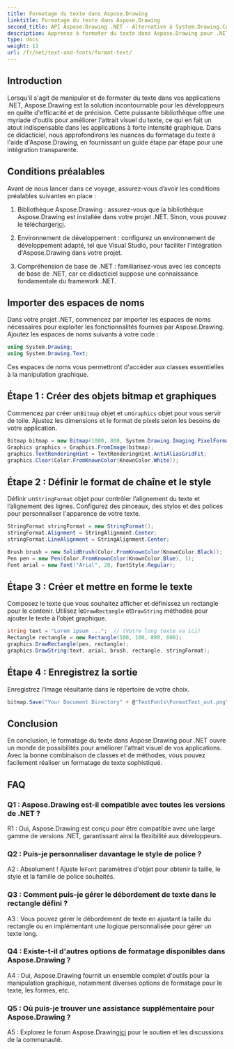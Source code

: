 ```yaml
---
title: Formatage du texte dans Aspose.Drawing
linktitle: Formatage du texte dans Aspose.Drawing
second_title: API Aspose.Drawing .NET - Alternative à System.Drawing.Common
description: Apprenez à formater du texte dans Aspose.Drawing pour .NET sans effort. Guide étape par étape avec des exemples.
type: docs
weight: 11
url: /fr/net/text-and-fonts/format-text/
---
```

## Introduction

Lorsqu'il s'agit de manipuler et de formater du texte dans vos applications .NET, Aspose.Drawing est la solution incontournable pour les développeurs en quête d'efficacité et de précision. Cette puissante bibliothèque offre une myriade d'outils pour améliorer l'attrait visuel du texte, ce qui en fait un atout indispensable dans les applications à forte intensité graphique. Dans ce didacticiel, nous approfondirons les nuances du formatage du texte à l'aide d'Aspose.Drawing, en fournissant un guide étape par étape pour une intégration transparente.

## Conditions préalables

Avant de nous lancer dans ce voyage, assurez-vous d’avoir les conditions préalables suivantes en place :

1.  Bibliothèque Aspose.Drawing : assurez-vous que la bibliothèque Aspose.Drawing est installée dans votre projet .NET. Sinon, vous pouvez le télécharger[ici](https://releases.aspose.com/drawing/net/).

2. Environnement de développement : configurez un environnement de développement adapté, tel que Visual Studio, pour faciliter l'intégration d'Aspose.Drawing dans votre projet.

3. Compréhension de base de .NET : familiarisez-vous avec les concepts de base de .NET, car ce didacticiel suppose une connaissance fondamentale du framework .NET.

## Importer des espaces de noms

Dans votre projet .NET, commencez par importer les espaces de noms nécessaires pour exploiter les fonctionnalités fournies par Aspose.Drawing. Ajoutez les espaces de noms suivants à votre code :

```csharp
using System.Drawing;
using System.Drawing.Text;
```

Ces espaces de noms vous permettront d'accéder aux classes essentielles à la manipulation graphique.

## Étape 1 : Créer des objets bitmap et graphiques

 Commencez par créer un`Bitmap` objet et un`Graphics` objet pour vous servir de toile. Ajustez les dimensions et le format de pixels selon les besoins de votre application.

```csharp
Bitmap bitmap = new Bitmap(1000, 800, System.Drawing.Imaging.PixelFormat.Format32bppPArgb);
Graphics graphics = Graphics.FromImage(bitmap);
graphics.TextRenderingHint = TextRenderingHint.AntiAliasGridFit;
graphics.Clear(Color.FromKnownColor(KnownColor.White));
```

## Étape 2 : Définir le format de chaîne et le style

 Définir un`StringFormat` objet pour contrôler l’alignement du texte et l’alignement des lignes. Configurez des pinceaux, des stylos et des polices pour personnaliser l'apparence de votre texte.

```csharp
StringFormat stringFormat = new StringFormat();
stringFormat.Alignment = StringAlignment.Center;
stringFormat.LineAlignment = StringAlignment.Center;

Brush brush = new SolidBrush(Color.FromKnownColor(KnownColor.Black));
Pen pen = new Pen(Color.FromKnownColor(KnownColor.Blue), 1);
Font arial = new Font("Arial", 20, FontStyle.Regular);
```

## Étape 3 : Créer et mettre en forme le texte

Composez le texte que vous souhaitez afficher et définissez un rectangle pour le contenir. Utilisez le`DrawRectangle` et`DrawString` méthodes pour ajouter le texte à l’objet graphique.

```csharp
string text = "Lorem ipsum ...";  // (Votre long texte va ici)
Rectangle rectangle = new Rectangle(100, 100, 800, 600);
graphics.DrawRectangle(pen, rectangle);
graphics.DrawString(text, arial, brush, rectangle, stringFormat);
```

## Étape 4 : Enregistrez la sortie

Enregistrez l'image résultante dans le répertoire de votre choix.

```csharp
bitmap.Save("Your Document Directory" + @"TextFonts\FormatText_out.png");
```

## Conclusion

En conclusion, le formatage du texte dans Aspose.Drawing pour .NET ouvre un monde de possibilités pour améliorer l'attrait visuel de vos applications. Avec la bonne combinaison de classes et de méthodes, vous pouvez facilement réaliser un formatage de texte sophistiqué.

## FAQ

### Q1 : Aspose.Drawing est-il compatible avec toutes les versions de .NET ?

R1 : Oui, Aspose.Drawing est conçu pour être compatible avec une large gamme de versions .NET, garantissant ainsi la flexibilité aux développeurs.

### Q2 : Puis-je personnaliser davantage le style de police ?

 A2 : Absolument ! Ajuste le`Font` paramètres d'objet pour obtenir la taille, le style et la famille de police souhaités.

### Q3 : Comment puis-je gérer le débordement de texte dans le rectangle défini ?

A3 : Vous pouvez gérer le débordement de texte en ajustant la taille du rectangle ou en implémentant une logique personnalisée pour gérer un texte long.

### Q4 : Existe-t-il d'autres options de formatage disponibles dans Aspose.Drawing ?

A4 : Oui, Aspose.Drawing fournit un ensemble complet d'outils pour la manipulation graphique, notamment diverses options de formatage pour le texte, les formes, etc.

### Q5 : Où puis-je trouver une assistance supplémentaire pour Aspose.Drawing ?

 A5 : Explorez le forum Aspose.Drawing[ici](https://forum.aspose.com/c/diagram/17) pour le soutien et les discussions de la communauté.